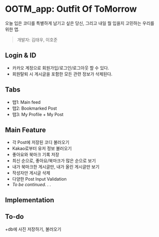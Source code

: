 # OOTM_app: Outfit Of ToMorrow

오늘 입은 코디를 특별하게 남기고 싶은 당신, 그리고 내일 뭘 입을지 고민하는 우리를 위한 앱.

> 개발자: 김태우, 이호준

## Login & ID

+ 카카오 계정으로 회원가입/로그인/로그아웃 할 수 있다.
+ 회원탈퇴 시 게시글을 포함한 모든 관련 정보가 삭제된다.

## Tabs

+ 탭1: Main feed
+ 탭2: Bookmarked Post
+ 탭3: My Profile + My Post

## Main Feature

+ 각 Post에 저장된 코디 불러오기
+ Kakao로부터 유저 정보 불러오기
+ 좋아요와 북마크 기록 저장
+ 최신 순으로, 좋아요/북마크가 많은 순으로 보기
+ 내가 북마크한 게시글만, 내가 올린 게시글만 보기
+ 작성자만 게시글 삭제
+ 다양한 Post Input Validation
+ <em>To be continued. . . </em>

## Implementation


## To-do

+db에 사진 저장하기, 불러오기

